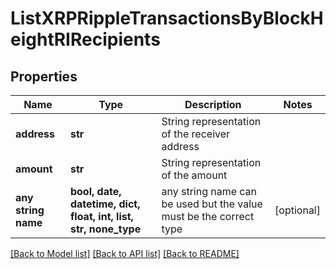 # ListXRPRippleTransactionsByBlockHeightRIRecipients


## Properties
Name | Type | Description | Notes
------------ | ------------- | ------------- | -------------
**address** | **str** | String representation of the receiver address | 
**amount** | **str** | String representation of the amount | 
**any string name** | **bool, date, datetime, dict, float, int, list, str, none_type** | any string name can be used but the value must be the correct type | [optional]

[[Back to Model list]](../README.md#documentation-for-models) [[Back to API list]](../README.md#documentation-for-api-endpoints) [[Back to README]](../README.md)


